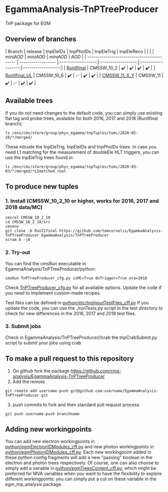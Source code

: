 # EgammaAnalysis-TnPTreeProducer
TnP package for EGM

## Overview of branches

| Branch                                     | release            | tnpEleIDs          | tnpPhoIDs          | tnpEleTrig         | tnpEleReco         |
|                                            |                    | *miniAOD*          | *miniAOD*          | *miniAOD*          | *AOD*              |
| ------------------------------------------ | ------------------ |:------------------:|:------------------:|:------------------:|:------------------:|
| [RunIIfinal](../../tree/RunIIfinal)        | CMSSW\_10\_2       | :heavy_check_mark: | :heavy_check_mark: | :heavy_check_mark: | :heavy_check_mark: |
| [RunIIfinal\_UL](../../tree/RunIIfinal_UL) | CMSSW\_10\_6       | :heavy_check_mark: | :white_check_mark: | :heavy_check_mark: | :heavy_check_mark: |
| [CMSSW\_11\_X\_Y](../../tree/CMSSW_11_X_Y) | CMSSW\_11          | :heavy_check_mark: | :white_check_mark: | :heavy_check_mark: | :heavy_check_mark: |


## Available trees 

If you do not need changes to the default code, you can simply use existing flat tag and probe trees, avalaible for both 2016, 2017 and 2018 (RunIIfinal branch):
```
ls /eos/cms/store/group/phys_egamma/tnpTuples/tomc/2020-02-28/*/merged/ 
``` 
These inlcude the tnpEleTrig, tnpEleIDs and tnpPhoIDs trees.
In case you need L1 matching for the measurement of doubleEle HLT triggers, you can use the tnpEleTrig trees found in:
```
ls /eos/cms/store/group/phys_egamma/tnpTuples/tomc/2020-03-03/*/merged/*L1matched.root 
```

## To produce new tuples
### 1. Install (CMSSW\_10\_2\_10 or higher, works for 2016, 2017 and 2018 data/MC)

```
cmsrel CMSSW_10_2_10
cd CMSSW_10_2_10/src
cmsenv
git clone -b RunIIfinal https://github.com/tomcornelis/EgammaAnalysis-TnPTreeProducer EgammaAnalysis/TnPTreeProducer
scram b -j8
```

### 2. Try-out 
You can find the cmsRun executable in EgammaAnalysis/TnPTreeProducer/python:
```
cmsRun TnPTreeProducer_cfg.py isMC=True doTrigger=True era=2018
```
Check [TnPTreeProducer\_cfg.py](python/TnPTreeProducer_cfg.py) for all available options. Update the code if you need to implement custom-made recipes.

Test files can be defined in [python/etc/tnpInputTestFiles\_cff.py](python/etc/tnpInputTestFiles_cff.py)
If you update the code, you can use the ./runTests.py script in the test directory to check for new differences in the 2016, 2017 and 2018 test files.

### 3. Submit jobs
Check in EgammaAnalysis/TnPTreeProducer//crab the tnpCrabSubmit.py script to submit your jobs using crab

## To make a pull request to this repository
1. On github fork the package https://github.com/cms-analysis/EgammaAnalysis-TnPTreeProducer 
2. Add the remote 
```
git remote add username-push git@github.com:username/EgammaAnalysis-TnPTreeProducer.git
```
3. push commits to fork and then standard pull request process
```
git push username-push branchname
```

## Adding new workingpoints
You can add new electron workingpoints in [python/egmElectronIDModules\_cff.py](python/egmElectronIDModules_cff.py) and new photon workingpoints
in [python/egmPhotonIDModules\_cff.py](python/egmPhotonIDModules_cff.py). Each new workingpoint added in these python config fragments will
add a new "passing<WP>" boolean in the electron and photon trees respectively. Of course, one can also choose to simply add a variable in
[python/egmTreesContent\_cff.py](python/egmTreesContent\_cff.py), which might be preferred for MVA variables when you want to have the
flexibility to explore different workingpoints: you can simply put a cut on these variable in the egm\_tnp\_analysis package.

